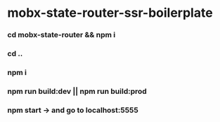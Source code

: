 # mobx-state-router-ssr-boilerplate

### cd mobx-state-router && npm i
### cd ..
### npm i 
### npm run build:dev || npm run build:prod
### npm start -> and go to localhost:5555


